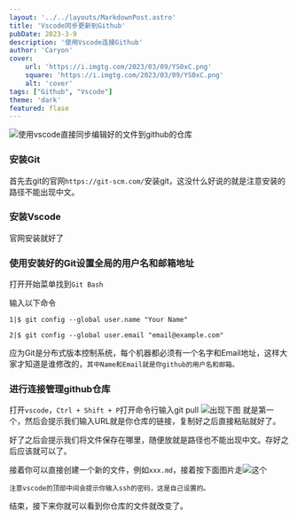 ```yaml
---
layout: '../../layouts/MarkdownPost.astro'
title: 'Vscode同步更新到Github'
pubDate: 2023-3-9
description: '使用Vscode连接Github'
author: 'Caryon'
cover:
    url: 'https://i.imgtg.com/2023/03/09/YS0xC.png'
    square: 'https://i.imgtg.com/2023/03/09/YS0xC.png'
    alt: 'cover'
tags: ["Github", "Vscode"]
theme: 'dark'
featured: flase
---
```


![使用vscode直接同步编辑好的文件到github的仓库](https://i.imgtg.com/2023/03/09/YS0xC.png)


### 安装Git

首先去git的官网`https://git-scm.com/`安装git，这没什么好说的就是注意安装的路径不能出现中文。

### 安装Vscode

官网安装就好了

### 使用安装好的Git设置全局的用户名和邮箱地址

打开开始菜单找到`Git Bash`

输入以下命令
```
1|$ git config --global user.name "Your Name"

2|$ git config --global user.email "email@example.com"
```
应为Git是分布式版本控制系统，每个机器都必须有一个名字和Email地址，这样大家才知道是谁修改的，`其中Name和Email就是你github的用户名和邮箱。`

### 进行连接管理github仓库


打开`vscode`，`Ctrl + Shift + P`打开命令行输入git pull
![出现下图](https://i.imgtg.com/2023/03/09/Y0gax.jpg)
就是第一个，然后会提示我们输入URL就是你仓库的链接，复制好之后直接粘贴就好了。

好了之后会提示我们将文件保存在哪里，随便放就是路径也不能出现中文。存好之后应该就可以了。

接着你可以直接创建一个新的文件，例如`xxx.md`，接着按下面图片走![这个](https://i.imgtg.com/2023/03/09/Y0mNj.jpg)

`注意vscode的顶部中间会提示你输入ssh的密码，这是自己设置的。`

结束，接下来你就可以看到你仓库的文件就改变了。


